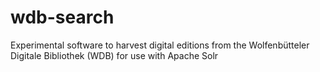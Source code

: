 # wdb-search
Experimental software to harvest digital editions from the Wolfenbütteler Digitale Bibliothek (WDB) for use with Apache Solr
